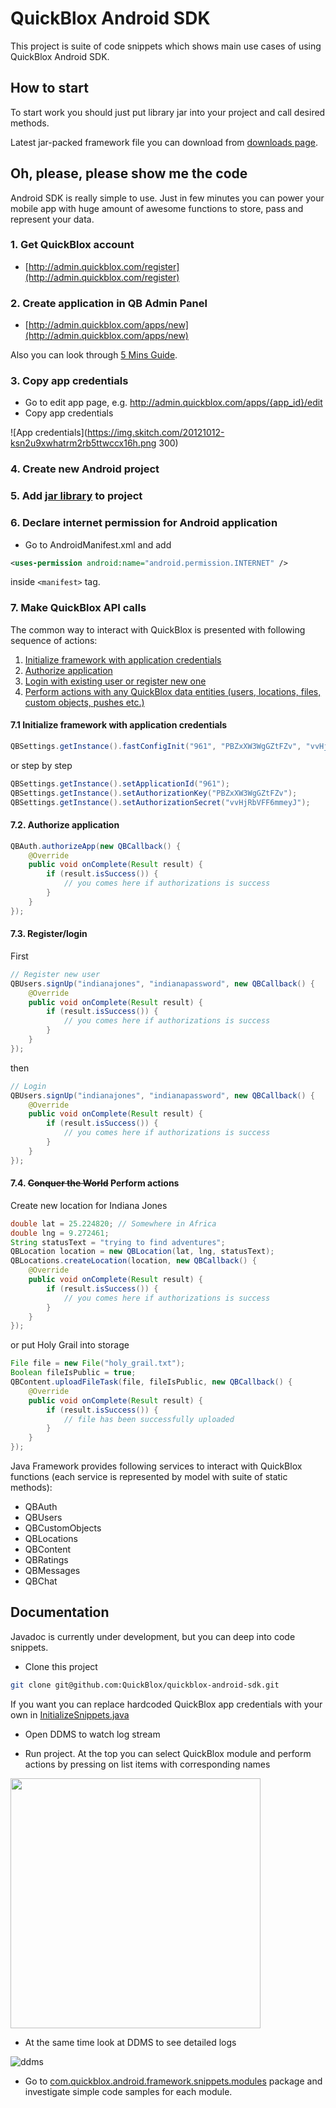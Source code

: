# QuickBlox Android SDK

This project is suite of code snippets which shows main use cases of using QuickBlox Android SDK.

## How to start

To start work you should just put library jar into your project and call desired methods.

Latest jar-packed framework file you can download from [downloads page](https://github.com/QuickBlox/quickblox-android-sdk/downloads).

## Oh, please, please show me the code

Android SDK is really simple to use. Just in few minutes you can power your mobile app with huge amount of awesome functions to store, pass and represent your data. 

### 1. Get QuickBlox account

* [http://admin.quickblox.com/register](http://admin.quickblox.com/register)

### 2. Create application in QB Admin Panel

* [http://admin.quickblox.com/apps/new](http://admin.quickblox.com/apps/new)

Also you can look through [5 Mins Guide](http://quickblox.com/developers/5_Mins_Guide).

### 3. Copy app credentials

* Go to edit app page, e.g. http://admin.quickblox.com/apps/{app_id}/edit
* Copy app credentials 

![App credentials](https://img.skitch.com/20121012-ksn2u9xwhatrm2rb5ttwccx16h.png 300)

### 4. Create new Android project
### 5. Add [jar library](https://github.com/QuickBlox/quickblox-android-sdk/downloads) to project

### 6. Declare internet permission for Android application

* Go to AndroidManifest.xml and add 

```xml
<uses-permission android:name="android.permission.INTERNET" />
```
inside `<manifest>` tag.

### 7. Make QuickBlox API calls

The common way to interact with QuickBlox is presented with following sequence of actions:

1. [Initialize framework with application credentials](#71-initialize-framework-with-application-credentials)
2. [Authorize application](#72-authorize-application)
3. [Login with existing user or register new one](#73-registerlogin)
4. [Perform actions with any QuickBlox data entities (users, locations, files, custom objects, pushes etc.)](#74-conquer-the-world-perform-actions)

#### 7.1 Initialize framework with application credentials

```java
QBSettings.getInstance().fastConfigInit("961", "PBZxXW3WgGZtFZv", "vvHjRbVFF6mmeyJ");
```

or step by step


```java
QBSettings.getInstance().setApplicationId("961");
QBSettings.getInstance().setAuthorizationKey("PBZxXW3WgGZtFZv");
QBSettings.getInstance().setAuthorizationSecret("vvHjRbVFF6mmeyJ");
```

#### 7.2. Authorize application


```java
QBAuth.authorizeApp(new QBCallback() {
    @Override
    public void onComplete(Result result) {
        if (result.isSuccess()) {
            // you comes here if authorizations is success
        }
    }
});
```

#### 7.3. Register/login

First

```java
// Register new user
QBUsers.signUp("indianajones", "indianapassword", new QBCallback() {
    @Override
    public void onComplete(Result result) {
        if (result.isSuccess()) {
            // you comes here if authorizations is success
        }
    }
});
```

then

```java
// Login
QBUsers.signUp("indianajones", "indianapassword", new QBCallback() {
    @Override
    public void onComplete(Result result) {
        if (result.isSuccess()) {
            // you comes here if authorizations is success
        }
    }
});
```

#### 7.4. <strike>Conquer the World</strike> Perform actions

Create new location for Indiana Jones

```java
double lat = 25.224820; // Somewhere in Africa
double lng = 9.272461;
String statusText = "trying to find adventures";
QBLocation location = new QBLocation(lat, lng, statusText);
QBLocations.createLocation(location, new QBCallback() {
    @Override
    public void onComplete(Result result) {
        if (result.isSuccess()) {
            // you comes here if authorizations is success
        }
    }
});
```

or put Holy Grail into storage

```java
File file = new File("holy_grail.txt");
Boolean fileIsPublic = true;
QBContent.uploadFileTask(file, fileIsPublic, new QBCallback() {
    @Override
    public void onComplete(Result result) {
        if (result.isSuccess()) {
            // file has been successfully uploaded
        }
    }
});
```

Java Framework provides following services to interact with QuickBlox functions (each service is represented by model with suite of static methods):

* QBAuth
* QBUsers
* QBCustomObjects
* QBLocations
* QBContent
* QBRatings
* QBMessages
* QBChat

## Documentation

Javadoc is currently under development, but you can deep into code snippets.

* Clone this project

```bash
git clone git@github.com:QuickBlox/quickblox-android-sdk.git
```

If you want you can replace hardcoded QuickBlox app credentials with your own in  [InitializeSnippets.java](https://github.com/QuickBlox/quickblox-android-sdk/blob/master/src/com/quickblox/android/framework/snippets/InitializeSnippets.java)

* Open DDMS to watch log stream

* Run project. At the top you can select QuickBlox module and perform actions by pressing on list items with corresponding names

<img src="https://img.skitch.com/20121012-di531b1cq2r5fjwtqdhxy56d65.png" height=400/>

* At the same time look at DDMS to see detailed logs

![ddms](https://img.skitch.com/20121012-p8tix2r1fqckr4a44agp7hrrq4.png)

* Go to [com.quickblox.android.framework.snippets.modules](https://github.com/QuickBlox/quickblox-android-sdk/tree/master/src/com/quickblox/android/framework/snippets/modules) package and investigate simple code samples for each module.